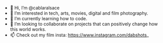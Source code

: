 - 👋 Hi, I’m @cablaralsace
- 👀 I’m interested in tech, arts, movies, digital and film photography.
- 🌱 I’m currently learning how to code.
- 💞️ I’m looking to collaborate on projects that can positively change how this world works.
- 📫 Check out my film insta: https://www.instagram.com/dabshots_

<!---
cablaralsace/cablaralsace is a ✨ special ✨ repository because its `README.md` (this file) appears on your GitHub profile.
You can click the Preview link to take a look at your changes.
--->
